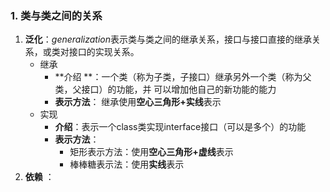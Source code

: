 ### 1. 类与类之间的关系
1. **泛化**：*generalization*表示类与类之间的继承关系，接口与接口直接的继承关系，或类对接口的实现关系。
	- 继承
		- **介绍 **：一个类（称为子类，子接口）继承另外一个类（称为父类，父接口）的功能，并 可以增加他自己的新功能的能力
		- **表示方法**： 继承使用**空心三角形+实线**表示
	- 实现
		- **介绍**：表示一个class类实现interface接口（可以是多个）的功能
		- **表示方法**：
			- 矩形表示方法：使用**空心三角形+虚线**表示
			- 棒棒糖表示法：使用**实线**表示
2. **依赖** ：
	